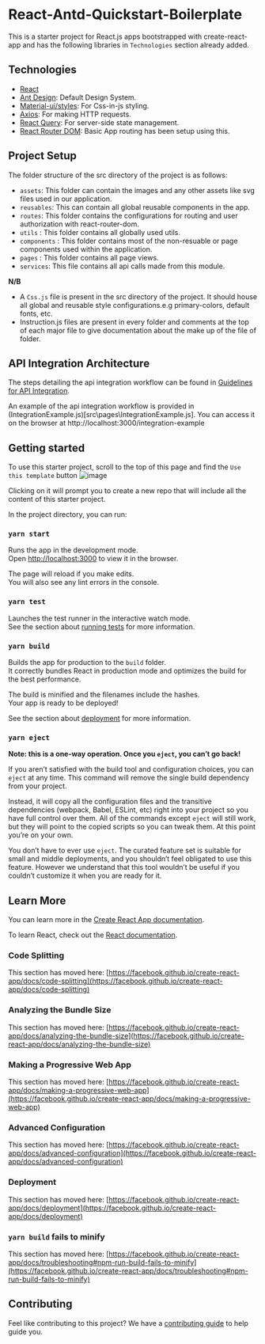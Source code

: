 # React-Antd-Quickstart-Boilerplate

This is a starter project for React.js apps bootstrapped with create-react-app and has the following libraries in `Technologies` section already added.

## Technologies​

- [React](https://reactjs.org)
- [Ant Design](https://ant.design/): Default Design System.
- [Material-ui/styles](https://material-ui.com/styles/basics/): For Css-in-js styling.
- [Axios](https://github.com/axios/axios): For making HTTP requests.
- [React Query](https://react-query.tanstack.com): For server-side state management.
- [React Router DOM](https://reactrouter.com/web/guides/quick-start): Basic App routing has been setup using this.

## Project Setup

The folder structure of the src directory of the project is as follows:<br/>

- `assets`: This folder can contain the images and any other assets like svg files used in our application.
- `reusables`: This can contain all global reusable components in the app.
- `routes`: This folder contains the configurations for routing and user authorization with react-router-dom.
- `utils` : This folder contains all globally used utils.
- `components` : This folder contains most of the non-resuable or page components used within the application.
- `pages` : This folder contains all page views.
- `services`: This file contains all api calls made from this module.

**N/B**

- A `Css.js` file is present in the src directory of the project. It should house all global and reusable style configurations.e.g primary-colors, default fonts, etc.
- Instruction.js files are present in every folder and comments at the top of each major file to give documentation about the make up of the file of folder.

## API Integration Architecture​

The steps detailing the api integration workflow can be found in [Guidelines for API Integration](API_INTEGRATION.md).

An example of the api integration workflow is provided in (IntegrationExample.js)[src\pages\IntegrationExample.js]. You can access it on the browser at http://localhost:3000/integration-example

## Getting started

To use this starter project, scroll to the top of this page and find the `Use this template` button
![image](https://user-images.githubusercontent.com/37719470/111035156-66485f80-8419-11eb-964f-f6ceca0840c0.png)

Clicking on it will prompt you to create a new repo that will include all the content of this starter project.

In the project directory, you can run:

### `yarn start`

Runs the app in the development mode.\
Open [http://localhost:3000](http://localhost:3000) to view it in the browser.

The page will reload if you make edits.\
You will also see any lint errors in the console.

### `yarn test`

Launches the test runner in the interactive watch mode.\
See the section about [running tests](https://facebook.github.io/create-react-app/docs/running-tests) for more information.

### `yarn build`

Builds the app for production to the `build` folder.\
It correctly bundles React in production mode and optimizes the build for the best performance.

The build is minified and the filenames include the hashes.\
Your app is ready to be deployed!

See the section about [deployment](https://facebook.github.io/create-react-app/docs/deployment) for more information.

### `yarn eject`

**Note: this is a one-way operation. Once you `eject`, you can’t go back!**

If you aren’t satisfied with the build tool and configuration choices, you can `eject` at any time. This command will remove the single build dependency from your project.

Instead, it will copy all the configuration files and the transitive dependencies (webpack, Babel, ESLint, etc) right into your project so you have full control over them. All of the commands except `eject` will still work, but they will point to the copied scripts so you can tweak them. At this point you’re on your own.

You don’t have to ever use `eject`. The curated feature set is suitable for small and middle deployments, and you shouldn’t feel obligated to use this feature. However we understand that this tool wouldn’t be useful if you couldn’t customize it when you are ready for it.

## Learn More

You can learn more in the [Create React App documentation](https://facebook.github.io/create-react-app/docs/getting-started).

To learn React, check out the [React documentation](https://reactjs.org/).

### Code Splitting

This section has moved here: [https://facebook.github.io/create-react-app/docs/code-splitting](https://facebook.github.io/create-react-app/docs/code-splitting)

### Analyzing the Bundle Size

This section has moved here: [https://facebook.github.io/create-react-app/docs/analyzing-the-bundle-size](https://facebook.github.io/create-react-app/docs/analyzing-the-bundle-size)

### Making a Progressive Web App

This section has moved here: [https://facebook.github.io/create-react-app/docs/making-a-progressive-web-app](https://facebook.github.io/create-react-app/docs/making-a-progressive-web-app)

### Advanced Configuration

This section has moved here: [https://facebook.github.io/create-react-app/docs/advanced-configuration](https://facebook.github.io/create-react-app/docs/advanced-configuration)

### Deployment

This section has moved here: [https://facebook.github.io/create-react-app/docs/deployment](https://facebook.github.io/create-react-app/docs/deployment)

### `yarn build` fails to minify

This section has moved here: [https://facebook.github.io/create-react-app/docs/troubleshooting#npm-run-build-fails-to-minify](https://facebook.github.io/create-react-app/docs/troubleshooting#npm-run-build-fails-to-minify)

## Contributing

Feel like contributing to this project? We have a [contributing guide](./CONTRIBUTING.md) to help guide you.

